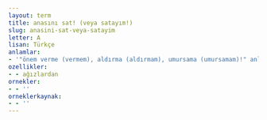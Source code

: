 ```yaml
---
layout: term
title: anasını sat! (veya satayım!)
slug: anasini-sat-veya-satayim
letter: A
lisan: Türkçe
anlamlar:
- '"önem verme (vermem), aldırma (aldırmam), umursama (umursamam)!" anlamında kullanılan bir söz'
ozellikler:
- - ağızlardan
ornekler:
- - ''
orneklerkaynak:
- - ''
---
```

